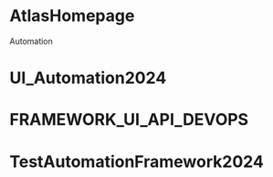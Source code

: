 # AtlasHomepage
Automation
# UI_Automation2024
# FRAMEWORK_UI_API_DEVOPS
# TestAutomationFramework2024
